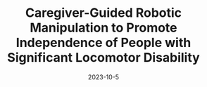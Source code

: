 ---
title: "Caregiver-Guided Robotic Manipulation to Promote Independence of People with Significant Locomotor Disability"
collection: publications
permalink: /publication/Caregiver_SLD_IROS_2023.md
excerpt: 'This paper is about fixing template issue #693.'
date: 2023-10-5
venue: 'Workshop on Assistive Robotics for Citizens, IROS'
paperurl: 'http://academicpages.github.io/files/paper3.pdf'
citation: ' D. Mahalingam, A. Patankar, D. Das, N. Chakraborty, and I.V. Ramakrishnan. Caregiver-Guided Robotic Manipulation to Promote Independence of People with Significant Locomotor Disability. Workshop on Assistive Robotics for Citizens, <i>IEEE/RSJ International Conference on Intelligent Robots and Systems (IROS) 2023</i>.'
---